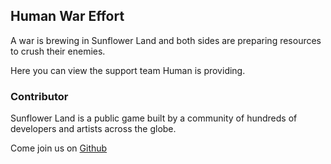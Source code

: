 ## Human War Effort

A war is brewing in Sunflower Land and both sides are preparing resources to crush their enemies.

Here you can view the support team Human is providing.

### Contributor

Sunflower Land is a public game built by a community of hundreds of developers and artists across the globe.

Come join us on [Github](https://github.com/sunflower-land/sunflower-land)
